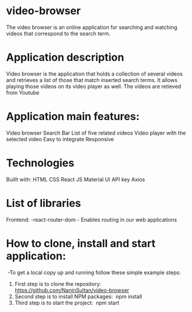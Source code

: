 # video-browser

The video browser is an online application for searching and watching videos that correspond to the  search term. 

# Application description

Video browser is the application that holds a collection of several videos and retrieves a list of those that match inserted search terms. It allows playing those videos on its video player as well. The videos are retieved from Youtube

# Application main features:

Video browser
Search Bar
List of five related videos
Video player with the selected video
Easy to integrate
Responsive

# Technologies

Buillt with:
HTML
CSS
React JS
Material UI
API key
Axios

# List of libraries

Frontend:
-react-router-dom - Enables routing in our web applications

# How to clone, install and start application:
​
-To get a local copy up and running follow these simple example steps:
​
1. First step is to clone the repository:
​
https://github.com/NaninSultan/video-browser
​
2. Second step is to install NPM packages:
​
npm install
​
3. Third step is to start the project:
​
npm start
